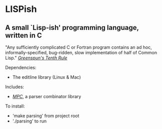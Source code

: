 # LISPish

## A small `Lisp-ish' programming language, written in C

"Any sufficiently complicated C or Fortran program contains an ad hoc,
informally-specified, bug-ridden, slow implementation of half of
Common Lisp."
[*Greenspun's Tenth Rule*](http://en.wikipedia.org/wiki/Greenspun's_tenth_rule)

Dependencies:
 - The editline library (Linux & Mac)

Includes:
 - [*MPC*](https://github.com/orangeduck/mpc), a parser combinator library

To install:
- 'make parsing' from project root
- './parsing' to run

